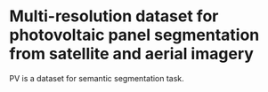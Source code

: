 # Multi-resolution dataset for photovoltaic panel segmentation from satellite and aerial imagery

PV is a dataset for semantic segmentation task.